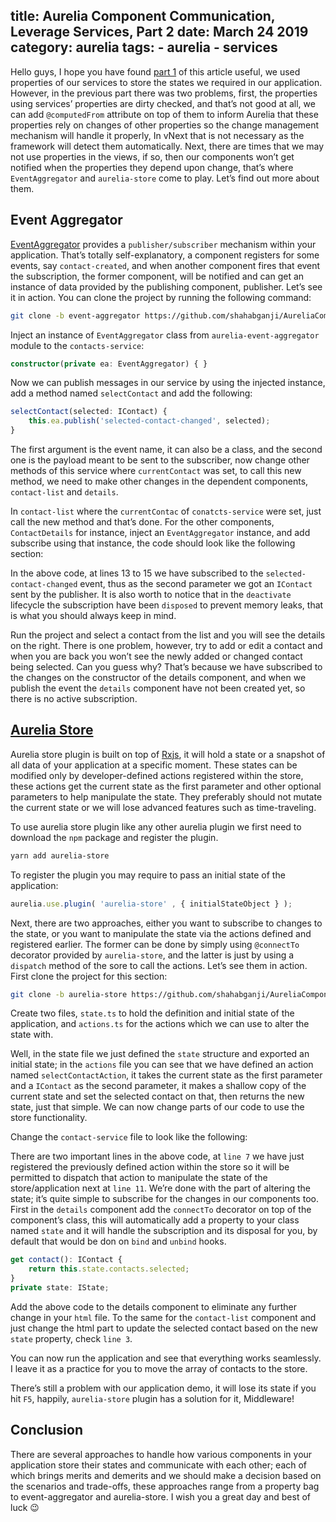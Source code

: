 title: Aurelia Component Communication, Leverage Services, Part 2
date: March 24 2019
category: aurelia
tags:
    - aurelia
    - services
---

<!-- # Aurelia Component Communication, Leverage Services, Part 2

_Published by [shahabganji](https://shahabganji.me) on March 24, 2019_ -->




Hello guys, I hope you have found [part 1](http://shahabganji.me/2019/01/24/aurelia-component-communication-leverage-services-part-1/) of this article useful, we used properties of our services to store the states we required in our application. However, in the previous part there was two problems, first, the properties using services’ properties are dirty checked, and that’s not good at all, we can add `@computedFrom` attribute on top of them to inform Aurelia that these properties rely on changes of other properties so the change management mechanism will handle it properly, In vNext that is not necessary as the framework will detect them automatically. Next, there are times that we may not use properties in the views, if so, then our components won’t get notified when the properties they depend upon change, that’s where `EventAggregator` and `aurelia-store` come to play. Let’s find out more about them.

<!-- more -->

## Event Aggregator

[EventAggregator](https://aurelia.io/docs/tutorials/creating-a-contact-manager/#adding-pubsub-messaging) provides a `publisher/subscriber` mechanism within your application. That’s totally self-explanatory, a component registers for some events, say `contact-created`, and when another component fires that event the subscription, the former component, will be notified and can get an instance of data provided by the publishing component, publisher. Let’s see it in action. You can clone the project by running the following command:

```bash
git clone -b event-aggregator https://github.com/shahabganji/AureliaComponentCommunicationViaServices.git
```

Inject an instance of `EventAggregator` class from `aurelia-event-aggregator` module to the `contacts-service`:

```ts
constructor(private ea: EventAggregator) { }
```

Now we can publish messages in our service by using the injected instance, add a method named `selectContact` and add the following:

```ts
selectContact(selected: IContact) {
    this.ea.publish('selected-contact-changed', selected);
}
```

The first argument is the event name, it can also be a class, and the second one is the payload meant to be sent to the subscriber, now change other methods of this service where `currentContact` was set, to call this new method, we need to make other changes in the dependent components, `contact-list` and `details`.


In `contact-list` where the `currentContac` of `conatcts-service` were set, just call the new method and that’s done. For the other components, `ContactDetails` for instance, inject an `EventAggregator` instance, and add subscribe using that instance, the code should look like the following section:


<script src="https://gist.github.com/shahabganji/84e5ec3f10dc9a22bbb0e6bf62777166.js?file=ea-contact-details.ts"></script>


In the above code, at lines 13 to 15 we have subscribed to the `selected-contact-changed` event, thus as the second parameter we got an `IContact` sent by the publisher. It is also worth to notice that in the `deactivate` lifecycle the subscription have been `disposed` to prevent memory leaks, that is what you should always keep in mind.


Run the project and select a contact from the list and you will see the details on the right. There is one problem, however, try to add or edit a contact and when you are back you won’t see the newly added or changed contact being selected. Can you guess why? That’s because we have subscribed to the changes on the constructor of the details component, and when we publish the event the `details` component have not been created yet, so there is no active subscription.


## [Aurelia Store](https://aurelia.io/docs/plugins/store#introduction)

Aurelia store plugin is built on top of [Rxjs](https://rxjs-dev.firebaseapp.com/), it will hold a state or a snapshot of all data of your application at a specific moment. These states can be modified only by developer-defined actions registered within the store, these actions get the current state as the first parameter and other optional parameters to help manipulate the state. They preferably should not mutate the current state or we will lose advanced features such as time-traveling.


To use aurelia store plugin like any other aurelia plugin we first need to download the `npm` package and register the plugin.

```bash
yarn add aurelia-store
```

To register the plugin you may require to pass an initial state of the application:

```ts
aurelia.use.plugin( 'aurelia-store' , { initialStateObject } );
```

Next, there are two approaches, either you want to subscribe to changes to the state, or you want to manipulate the state via the actions defined and registered earlier. The former can be done by simply using `@connectTo` decorator provided by `aurelia-store`, and the latter is just by using a `dispatch` method of the sore to call the actions. Let’s see them in action. First clone the project for this section:

```bash
git clone -b aurelia-store https://github.com/shahabganji/AureliaComponentCommunicationViaServices.git 
```


Create two files, `state.ts` to hold the definition and initial state of the application, and `actions.ts` for the actions which we can use to alter the state with.

<script src="https://gist.github.com/shahabganji/84e5ec3f10dc9a22bbb0e6bf62777166.js?file=state.ts"></script>

<script src="https://gist.github.com/shahabganji/84e5ec3f10dc9a22bbb0e6bf62777166.js?file=action.ts"></script>

Well, in the state file we just defined the `state` structure and exported an initial state; in the `actions` file you can see that we have defined an action named `selectContactAction`, it takes the current state as the first parameter and a `IContact` as the second parameter, it makes a shallow copy of the current state and set the selected contact on that, then returns the new state, just that simple. We can now change parts of our code to use the store functionality.


Change the `contact-service` file to look like the following:


<script src="https://gist.github.com/shahabganji/84e5ec3f10dc9a22bbb0e6bf62777166.js?file=aus-contact-service.ts"></script>


There are two important lines in the above code, at `line 7` we have just registered the previously defined action within the store so it will be permitted to dispatch that action to manipulate the state of the store/application next at `line 11`. We’re done with the part of altering the state; it’s quite simple to subscribe for the changes in our components too. First in the `details` component add the `connectTo` decorator on top of the component’s class, this will automatically add a property to your class named `state` and it will handle the subscription and its disposal for you, by default that would be don on `bind` and `unbind` hooks.

```ts
get contact(): IContact {
    return this.state.contacts.selected;
}
private state: IState;
```

Add the above code to the details component to eliminate any further change in your `html` file. To the same for the `contact-list` component and just change the html part to update the selected contact based on the new `state` property, check `line 3`.

<script src="https://gist.github.com/shahabganji/84e5ec3f10dc9a22bbb0e6bf62777166.js?file=contact-list.html"></script>


You can now run the application and see that everything works seamlessly. I leave it as a practice for you to move the array of contacts to the store.

There’s still a problem with our application demo, it will lose its state if you hit `F5`, happily, `aurelia-store` plugin has a solution for it, Middleware!



## Conclusion

There are several approaches to handle how various components in your application store their states and communicate with each other; each of which brings merits and demerits and we should make a decision based on the scenarios and trade-offs, these approaches range from a property bag to event-aggregator and aurelia-store. I wish you a great day and best of luck :wink: